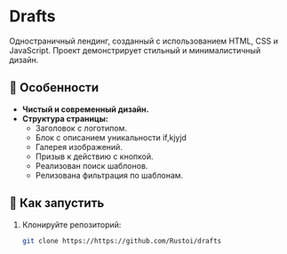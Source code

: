 # Drafts

Одностраничный лендинг, созданный с использованием HTML, CSS и JavaScript. Проект демонстрирует стильный и минималистичный дизайн.

## 📝 Особенности
- **Чистый и современный дизайн.**
- **Структура страницы:**
  - Заголовок с логотипом.
  - Блок с описанием уникальности if,kjyjd
  - Галерея изображений.
  - Призыв к действию с кнопкой.
  - Реализован поиск шаблонов.
  - Релизована фильтрация по шаблонам.

## 🚀 Как запустить
1. Клонируйте репозиторий:
   ```bash
   git clone https://https://github.com/Rustoi/drafts
